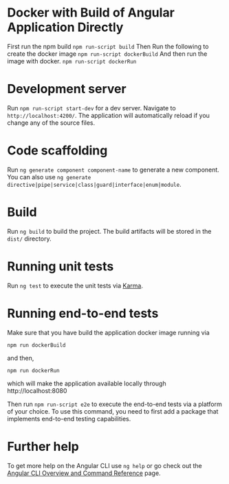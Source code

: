 # Docker with Build of Angular Application Directly

First run the npm build
`npm run-script build`
Then Run the following to create the docker image
`npm run-script dockerBuild`
And then run the image with docker.
`npm run-script dockerRun`

# Development server

Run `npm run-script start-dev` for a dev server. Navigate to `http://localhost:4200/`. The application will automatically reload if you change any of the source files.

# Code scaffolding

Run `ng generate component component-name` to generate a new component. You can also use `ng generate directive|pipe|service|class|guard|interface|enum|module`.

# Build

Run `ng build` to build the project. The build artifacts will be stored in the `dist/` directory.

# Running unit tests

Run `ng test` to execute the unit tests via [Karma](https://karma-runner.github.io).

# Running end-to-end tests

Make sure that you have build the application docker image running via

`npm run dockerBuild`

and then,

`npm run dockerRun `

which will make the application available locally through http://localhost:8080

Then run `npm run-script e2e` to execute the end-to-end tests via a platform of your choice. To use this command, you need to first add a package that implements end-to-end testing capabilities.

# Further help

To get more help on the Angular CLI use `ng help` or go check out the [Angular CLI Overview and Command Reference](https://angular.io/cli) page.

